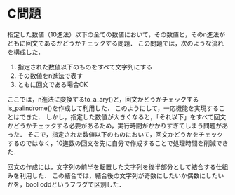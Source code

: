 # C問題
指定した数値（10進法）以下の全ての数値において，その数値と，そのn進法がともに回文であるかどうかチェックする問題．
この問題では，次のような流れを構成した．

1. 指定された数値以下のものをすべて文字列にする
2. その数値をn進法で表す
3. ともに回文である場合OK

ここでは，n進法に変換するto_a_ary()と，回文かどうかチェックするis_palindrome()を作成して利用した．
このようにして，一応機能を実現することはできた．
しかし，指定した数値が大きくなると，「それ以下」をすべて回文かどうかチェックする必要があるため，実行時間がかかりすぎてしまう問題があった．
そこで，指定された数値以下のものにおいて，回文かどうかをチェックするのではなく，10進数の回文を先に自分で作成することで処理時間を削減できた．

回文の作成には，文字列の前半を転置した文字列を後半部分として結合する仕組みを利用した．
この結合では，結合後の文字列が奇数にしたいか偶数にしたいかを，bool oddというフラグで区別した．